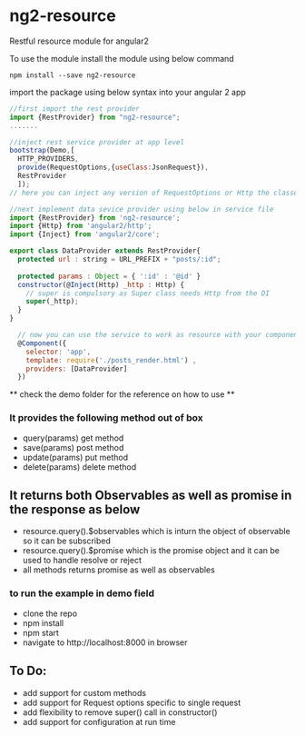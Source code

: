 # ng2-resource
Restful resource module for angular2

To use the module install the module using below command

`npm install --save ng2-resource`

import the package using below syntax into your angular 2 app

```javascript
//first import the rest provider
import {RestProvider} from "ng2-resource";
.......

//inject rest service provider at app level
bootstrap(Demo,[
  HTTP_PROVIDERS,
  provide(RequestOptions,{useClass:JsonRequest}),
  RestProvider
  ]);
// here you can inject any version of RequestOptions or Http the classes injected before rest provider will be used in the RestProvider

//next implement data sevice provider using below in service file
import {RestProvider} from 'ng2-resource';
import {Http} from 'angular2/http';
import {Inject} from 'angular2/core';

export class DataProvider extends RestProvider{
  protected url : string = URL_PREFIX + "posts/:id";
  
  protected params : Object = { ':id' : '@id' }
  constructor(@Inject(Http) _http : Http) {
    // super is compulsory as Super class needs Http from the DI
    super(_http);
  }
}
```
```javascript
  // now you can use the service to work as resource with your component
  @Component({
    selector: 'app',
    template: require('./posts_render.html') ,
    providers: [DataProvider]
  })
```

** check the demo folder for the reference on how to use **

### It provides the following method out of box
- query(params) get method
- save(params) post method
- update(params) put method
- delete(params) delete method

## It returns both Observables as well as promise in the response as below
- resource.query().$observables which is inturn the object of observable so it can be subscribed
- resource.query().$promise which is the promise object and it can be used to handle resolve or reject
- all methods returns promise as well as observables

### to run the example in demo field
- clone the repo
- npm install
- npm start
- navigate to http://localhost:8000 in browser

## To Do:
- add support for custom methods
- add support for Request options specific to single request
- add flexibility to remove super() call in constructor()
- add support for configuration at run time